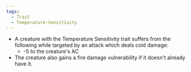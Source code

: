 ```yaml
---
tags:
  - Trait
  - Temperature-Sensitivity
---
```

- A creature with the Temperature Sensitivity trait suffers from the following while targeted by an attack which deals cold damage:
	- -5 to the creature's AC
- The creature also gains a fire damage vulnerability if it doesn't already have it.



